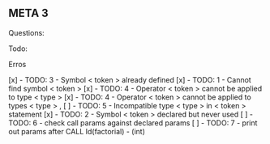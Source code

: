 ## META 3

Questions:


Todo:

Erros

[x] - TODO: 3 - Symbol < token > already defined
[x] - TODO: 1 - Cannot find symbol < token >
[x] - TODO: 4 - Operator < token > cannot be applied to type < type >
[x] - TODO: 4 - Operator < token > cannot be applied to types < type > , <type >
[ ] - TODO: 5 - Incompatible type < type > in < token > statement
[x] - TODO: 2 - Symbol < token > declared but never used
[ ] - TODO: 6 - check call params against declared params
[ ] - TODO: 7 - print out params after CALL Id(factorial) - (int)